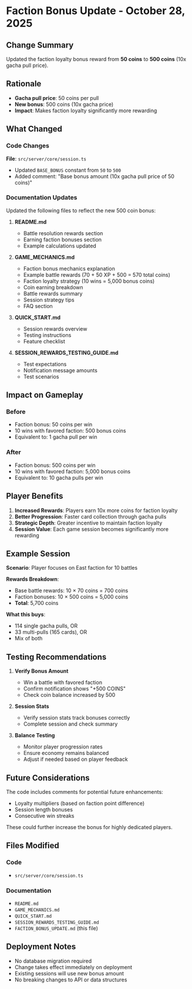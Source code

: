 # Faction Bonus Update - October 28, 2025

## Change Summary

Updated the faction loyalty bonus reward from **50 coins** to **500 coins** (10x gacha pull price).

## Rationale

- **Gacha pull price**: 50 coins per pull
- **New bonus**: 500 coins (10x gacha price)
- **Impact**: Makes faction loyalty significantly more rewarding

## What Changed

### Code Changes

**File**: `src/server/core/session.ts`
- Updated `BASE_BONUS` constant from `50` to `500`
- Added comment: "Base bonus amount (10x gacha pull price of 50 coins)"

### Documentation Updates

Updated the following files to reflect the new 500 coin bonus:

1. **README.md**
   - Battle resolution rewards section
   - Earning faction bonuses section
   - Example calculations updated

2. **GAME_MECHANICS.md**
   - Faction bonus mechanics explanation
   - Example battle rewards (70 + 50 XP + 500 = 570 total coins)
   - Faction loyalty strategy (10 wins = 5,000 bonus coins)
   - Coin earning breakdown
   - Battle rewards summary
   - Session strategy tips
   - FAQ section

3. **QUICK_START.md**
   - Session rewards overview
   - Testing instructions
   - Feature checklist

4. **SESSION_REWARDS_TESTING_GUIDE.md**
   - Test expectations
   - Notification message amounts
   - Test scenarios

## Impact on Gameplay

### Before
- Faction bonus: 50 coins per win
- 10 wins with favored faction: 500 bonus coins
- Equivalent to: 1 gacha pull per win

### After
- Faction bonus: 500 coins per win
- 10 wins with favored faction: 5,000 bonus coins
- Equivalent to: 10 gacha pulls per win

## Player Benefits

1. **Increased Rewards**: Players earn 10x more coins for faction loyalty
2. **Better Progression**: Faster card collection through gacha pulls
3. **Strategic Depth**: Greater incentive to maintain faction loyalty
4. **Session Value**: Each game session becomes significantly more rewarding

## Example Session

**Scenario**: Player focuses on East faction for 10 battles

**Rewards Breakdown**:
- Base battle rewards: 10 × 70 coins = 700 coins
- Faction bonuses: 10 × 500 coins = 5,000 coins
- **Total**: 5,700 coins

**What this buys**:
- 114 single gacha pulls, OR
- 33 multi-pulls (165 cards), OR
- Mix of both

## Testing Recommendations

1. **Verify Bonus Amount**
   - Win a battle with favored faction
   - Confirm notification shows "+500 COINS"
   - Check coin balance increased by 500

2. **Session Stats**
   - Verify session stats track bonuses correctly
   - Complete session and check summary

3. **Balance Testing**
   - Monitor player progression rates
   - Ensure economy remains balanced
   - Adjust if needed based on player feedback

## Future Considerations

The code includes comments for potential future enhancements:
- Loyalty multipliers (based on faction point difference)
- Session length bonuses
- Consecutive win streaks

These could further increase the bonus for highly dedicated players.

## Files Modified

### Code
- `src/server/core/session.ts`

### Documentation
- `README.md`
- `GAME_MECHANICS.md`
- `QUICK_START.md`
- `SESSION_REWARDS_TESTING_GUIDE.md`
- `FACTION_BONUS_UPDATE.md` (this file)

## Deployment Notes

- No database migration required
- Change takes effect immediately on deployment
- Existing sessions will use new bonus amount
- No breaking changes to API or data structures
